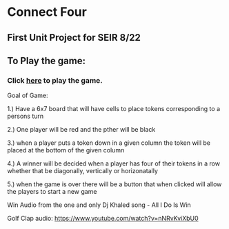 # Connect Four 

## First Unit Project for SEIR 8/22

## To Play the game:
### Click [here](https://chris-elliott-connect-four.netlify.app/) to play the game.


Goal of Game:

1.) Have a 6x7 board that will have cells to place tokens corresponding to a persons turn 

2.) One player will be red and the pther will be black 

3.) when a player puts a token down in a given column the token will be placed at the bottom of the given column 

4.) A winner will be decided when a player has four of their tokens in a row whether that be diagonally, vertically or horizonatally

5.) when the game is over there will be a button that when clicked will allow the players to start a new game 







Win Audio from the one and only Dj Khaled 
song - All I Do Is Win 

Golf Clap audio: 
https://www.youtube.com/watch?v=nNRvKviXbU0